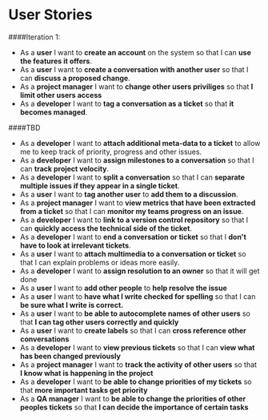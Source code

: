 User Stories
=========

####Iteration 1:
* As a **user** I want to **create an account** on the system so that I can **use the features it offers**.
* As a **user** I want to **create a conversation with another user** so that I can **discuss a proposed change**.
* As a **project manager** I want to **change other users priviliges** so that **I limit other users access**
* As a **developer** I want to **tag a conversation as a ticket** so that **it becomes managed**.


####TBD
* As a **developer** I want to **attach additional meta-data to a ticket** to allow me to keep track of priority, progress and other issues.
* As a **developer** I want to **assign milestones to a conversation** so that I can **track project velocity**.
* As a **developer** I want to **split a conversation** so that I can **separate multiple issues if they appear in a single ticket**.
* As a **user** I want to **tag another user** to **add them to a discussion**.
* As a **project manager** I want to **view metrics that have been extracted from a ticket** so that I can **monitor my teams progress on an issue**.
* As a **developer** I want to **link to a version control repository** so that I can **quickly access the technical side of the ticket**.
* As a **developer** I want to **end a conversation or ticket** so that I **don't have to look at irrelevant tickets**.
* As a **user** I want to **attach multimedia to a conversation or ticket** so that I can explain problems or ideas more easily.
* As a **developer** I want to **assign resolution to an owner** so that it will get done
* As a **user** I want to **add other people** to **help resolve the issue**
* As a **user** I want to **have what I write checked for spelling** so that I can **be sure what I write is correct.**
* As a **user** I want to **be able to autocomplete names of other users** so that **I can tag other users correctly and quickly**
* As a **user** I want to **create labels** so that I can **cross reference other conversations**
* As a **developer** I want to **view previous tickets** so that I can **view what has been changed previously**
* As a **project manager** I want to **track the activity of other users** so that **I know what is happening in the project**
* As a **developer** I want to **be able to change priorities of my tickets** so that **more important tasks get priority**
* As a **QA manager** I want to **be able to change the priorities of other peoples tickets** so that **I can decide the importance of certain tasks**
